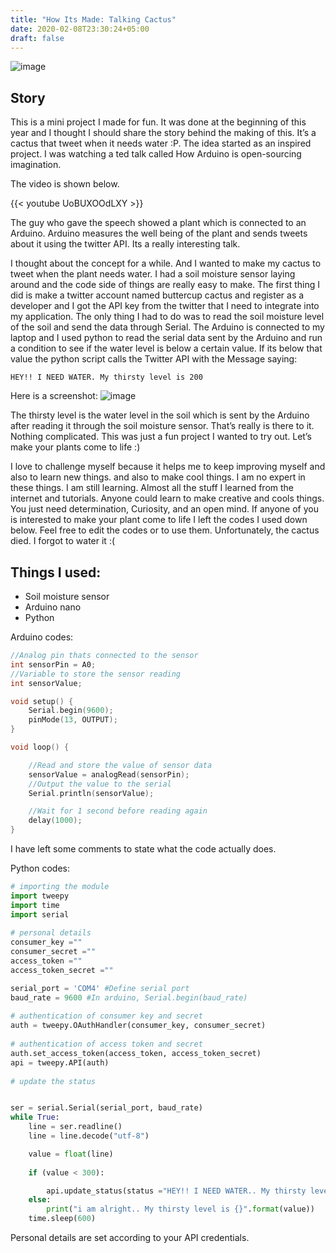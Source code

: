 ```yaml
---
title: "How Its Made: Talking Cactus"
date: 2020-02-08T23:30:24+05:00
draft: false
---
```

![image](https://boring-dragon.sgp1.digitaloceanspaces.com/images/photo_2019-10-23_02-00-40.avif)

## Story
This is a mini project I made for fun. It was done at the beginning of this year and I thought I should share the story behind the making of this. It’s a cactus that tweet when it needs water :P. The idea started as an inspired project. I was watching a ted talk called How Arduino is open-sourcing imagination. 

The video is shown below.

{{< youtube UoBUXOOdLXY >}}


The guy who gave the speech showed a plant which is connected to an Arduino. Arduino measures the well being of the plant and sends tweets about it using the twitter API. Its a really interesting talk.

I thought about the concept for a while. And I wanted to make my cactus to tweet when the plant needs water. I had a soil moisture sensor laying around and the code side of things are really easy to make. The first thing I did is make a twitter account named buttercup cactus and register as a developer and I got the API key from the twitter that I need to integrate into my application. The only thing I had to do was to read the soil moisture level of the soil and send the data through Serial. The Arduino is connected to my laptop and I used python to read the serial data sent by the Arduino and run a condition to see if the water level is below a certain value. If its below that value the python script calls the Twitter API with the Message saying:

`HEY!! I NEED WATER. My thirsty level is 200`

Here is a screenshot:
![image](https://boring-dragon.sgp1.digitaloceanspaces.com/images/photo_2019-03-18_08-49-11.avif)

The thirsty level is the water level in the soil which is sent by the Arduino after reading it through the soil moisture sensor. That’s really is there to it. Nothing complicated. This was just a fun project I wanted to try out. Let’s make your plants come to life :)

I love to challenge myself because it helps me to keep improving myself and also to learn new things. and also to make cool things. I am no expert in these things. I am still learning. Almost all the stuff I learned from the internet and tutorials. Anyone could learn to make creative and cools things. You just need determination, Curiosity, and an open mind. If anyone of you is interested to make your plant come to life I left the codes I used down below. Feel free to edit the codes or to use them. Unfortunately, the cactus died. I forgot to water it :(



## Things I used:

 - Soil moisture sensor
 - Arduino nano
 - Python

Arduino codes:

```c
//Analog pin thats connected to the sensor
int sensorPin = A0;
//Variable to store the sensor reading
int sensorValue;

void setup() {
    Serial.begin(9600);
    pinMode(13, OUTPUT);
}

void loop() {

    //Read and store the value of sensor data
    sensorValue = analogRead(sensorPin);
    //Output the value to the serial
    Serial.println(sensorValue);

    //Wait for 1 second before reading again
    delay(1000);
}
```

I have left some comments to state what the code actually does.

Python codes:
```python
# importing the module 
import tweepy
import time
import serial
  
# personal details 
consumer_key =""
consumer_secret =""
access_token =""
access_token_secret =""

serial_port = 'COM4' #Define serial port
baud_rate = 9600 #In arduino, Serial.begin(baud_rate)
  
# authentication of consumer key and secret 
auth = tweepy.OAuthHandler(consumer_key, consumer_secret) 
  
# authentication of access token and secret 
auth.set_access_token(access_token, access_token_secret) 
api = tweepy.API(auth) 
  
# update the status 


ser = serial.Serial(serial_port, baud_rate)
while True:
    line = ser.readline()
    line = line.decode("utf-8")

    value = float(line)
    
    if (value < 300):

        api.update_status(status ="HEY!! I NEED WATER.. My thirsty level is {}".format(value))
    else:
        print("i am alright.. My thirsty level is {}".format(value))
    time.sleep(600)     

```  

Personal details are set according to your API credentials.